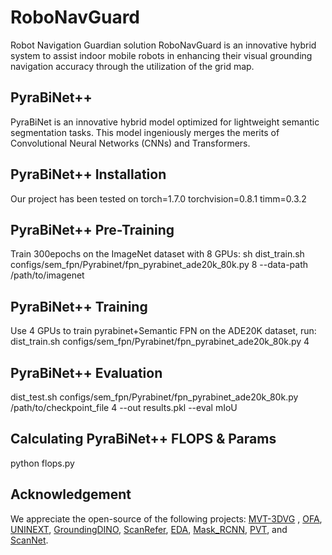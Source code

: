 # RoboNavGuard
Robot Navigation Guardian solution
RoboNavGuard is an innovative hybrid system to assist indoor mobile robots in enhancing their visual grounding navigation accuracy through the utilization of the grid map.
## PyraBiNet++
PyraBiNet is an innovative hybrid model optimized for lightweight semantic segmentation tasks. This model ingeniously merges the merits of Convolutional Neural Networks (CNNs) and Transformers.
## PyraBiNet++ Installation
Our project has been tested on torch=1.7.0 torchvision=0.8.1 timm=0.3.2
## PyraBiNet++ Pre-Training
Train 300epochs on the ImageNet dataset with 8 GPUs:
sh dist_train.sh configs/sem_fpn/Pyrabinet/fpn_pyrabinet_ade20k_80k.py 8 --data-path /path/to/imagenet
## PyraBiNet++ Training
Use 4 GPUs to train pyrabinet+Semantic FPN on the ADE20K dataset, run:
dist_train.sh configs/sem_fpn/Pyrabinet/fpn_pyrabinet_ade20k_80k.py 4
## PyraBiNet++ Evaluation
dist_test.sh configs/sem_fpn/Pyrabinet/fpn_pyrabinet_ade20k_80k.py /path/to/checkpoint_file 4 --out results.pkl --eval mIoU
## Calculating PyraBiNet++ FLOPS & Params
python flops.py

## Acknowledgement
We appreciate the open-source of the following projects: [MVT-3DVG](https://github.com/sega-hsj/MVT-3DVG) ,  [OFA](https://github.com/OFA-Sys), [UNINEXT](https://github.com/MasterBin-IIAU/UNINEXT), [GroundingDINO](https://github.com/IDEA-Research/GroundingDINO), [ScanRefer](https://github.com/daveredrum/ScanRefer), [EDA](https://github.com/yanmin-wu/EDA ),  [Mask_RCNN](https://github.com/matterport/Mask_RCNN ), [PVT](https://github.com/whai362/PVT),
and [ScanNet](https://github.com/ScanNet/ScanNet).
